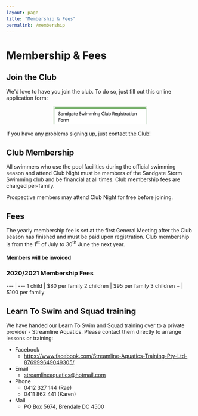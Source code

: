 ```yaml
---
layout: page
title: "Membership & Fees"
permalink: /membership
---
```

# Membership & Fees

## Join the Club
We'd love to have you join the club. To do so, just fill out this online application form:

<p style="text-align:center;">
<a href="https://forms.gle/pkLnS9wSp1HDmAfU6"><img src="/images/signup-form.png" alt="sing-up form image" style="width:50%" /></a>
</p>

If you have any problems signing up, just [contact the Club](/contact)!


## Club Membership
All swimmers who use the pool facilities during the official swimming season and attend Club Night must be members of the Sandgate Storm Swimming club and be financial at all times. Club membership fees are charged per-family.

Prospective members may attend Club Night for free before joining.

## Fees
The yearly membership fee is set at the first General Meeting after the Club season has finished and must be paid upon registration. Club membership is from the 1<sup>st</sup> of July to 30<sup>th</sup> June the next year. 

#### Members will be invoiced

### 2020/2021 Membership Fees

--- | ---
1 child | $80 per family
2 children | $95 per family
3 children + | $100 per family


## Learn To Swim and Squad training

We have handed our Learn To Swim and Squad training over to a private provider - Streamline Aquatics.  Please contact them directly to arrange lessons or training:

* Facebook
  * <https://www.facebook.com/Streamline-Aquatics-Training-Pty-Ltd-876999649049305/>
* Email
  * <streamlineaquatics@hotmail.com>
* Phone
  * 0412 327 144 (Rae)
  * 0411 862 441 (Karen)
* Mail
  * PO Box 5674, Brendale DC 4500